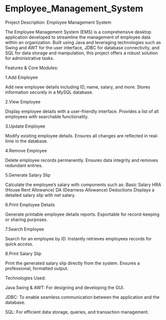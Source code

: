 # Employee_Management_System

Project Description: Employee Management System

The Employee Management System (EMS) is a comprehensive desktop application developed to streamline the management of employee data within an organization. Built using Java and leveraging technologies such as Swing and AWT for the user interface, JDBC for database connectivity, and SQL for data storage and manipulation, this project offers a robust solution for administrative tasks.


Features & Core Modules:

1.Add Employee

  Add new employee details including ID, name, salary, and more.
  Stores information securely in a MySQL database.

2.View Employee

  Display employee details with a user-friendly interface.
  Provides a list of all employees with searchable functionality.

3.Update Employee

  Modify existing employee details.
  Ensures all changes are reflected in real-time in the database.

4.Remove Employee

  Delete employee records permanently.
  Ensures data integrity and removes redundant entries.

5.Generate Salary Slip

  Calculate the employee’s salary with components such as:
  Basic Salary
  HRA (House Rent Allowance)
  DA (Dearness Allowance)
  Deductions
  Displays a detailed salary slip with net salary.

6.Print Employee Details

  Generate printable employee details reports.
  Exportable for record-keeping or sharing purposes.

7.Search Employee

  Search for an employee by ID.
  Instantly retrieves employees records for quick access.

8.Print Salary Slip

  Print the generated salary slip directly from the system.
  Ensures a professional, formatted output.



Technologies Used:

  Java Swing & AWT: For designing and developing the GUI.
  
  JDBC: To enable seamless communication between the application and the database.
  
  SQL: For efficient data storage, queries, and transaction management.



